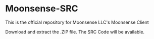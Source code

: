 # Moonsense-SRC
This is the official repository for Moonsense LLC's Moonsense Client

Download and extract the .ZIP file. The SRC Code will be available.
